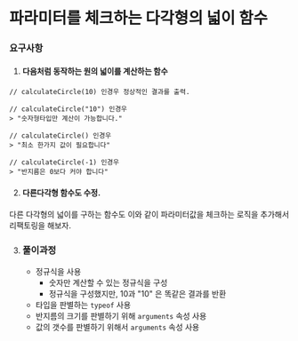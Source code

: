 # 파라미터를 체크하는 다각형의 넓이 함수

### 요구사항

1. #### 다음처럼 동작하는 원의 넓이를 계산하는 함수

```
// calculateCircle(10) 인경우 정상적인 결과를 출력.

// calculateCircle("10") 인경우 
> "숫자형타입만 계산이 가능합니다."

// calculateCircle() 인경우 
> "최소 한가지 값이 필요합니다"

// calculateCircle(-1) 인경우 
> "반지름은 0보다 커야 합니다"

```

2. #### 다른다각형 함수도 수정.

다른 다각형의 넓이를 구하는 함수도 이와 같이 파라미터값을 체크하는 로직을 추가해서 리팩토링을 해보자.



3. ### 풀이과정

   - 정규식을 사용
     - 숫자만 계산할 수 있는 정규식을 구성
     - 정규식을 구성했지만, 10과 "10" 은 똑같은 결과를 반환
   - 타입을 판별하는 `typeof` 사용
   - 반지름의 크기를 판별하기 위해 `arguments` 속성 사용
   - 값의 갯수를 판별하기 위해서 `arguments` 속성 사용